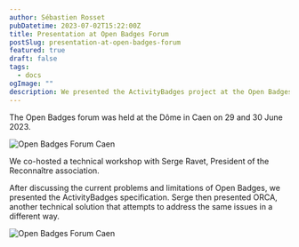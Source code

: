 ```yaml
---
author: Sébastien Rosset
pubDatetime: 2023-07-02T15:22:00Z
title: Presentation at Open Badges Forum
postSlug: presentation-at-open-badges-forum
featured: true
draft: false
tags:
  - docs
ogImage: ""
description: We presented the ActivityBadges project at the Open Badges forum in Caen on 29 and 30 June 2023
---
```


The Open Badges forum was held at the Dôme in Caen on 29 and 30 June 2023.

![Open Badges Forum Caen](/assets/open-badges-forum-caen-1.png)

We co-hosted a technical workshop with Serge Ravet, President of the Reconnaître association.

After discussing the current problems and limitations of Open Badges, we presented the ActivityBadges specification. Serge then presented ORCA, another technical solution that attempts to address the same issues in a different way.

![Open Badges Forum Caen](/assets/open-badges-forum-caen-2.jpeg)
